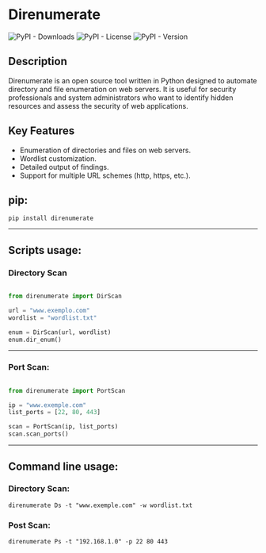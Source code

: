 # Direnumerate

![PyPI - Downloads](https://img.shields.io/pypi/dm/direnumerate)
![PyPI - License](https://img.shields.io/pypi/l/direnumerate)
![PyPI - Version](https://img.shields.io/pypi/v/direnumerate)


## Description

Direnumerate is an open source tool written in Python designed to automate directory and file enumeration on web servers. It is useful for security professionals and system administrators who want to identify hidden resources and assess the security of web applications.

## Key Features

- Enumeration of directories and files on web servers.
- Wordlist customization.
- Detailed output of findings.
- Support for multiple URL schemes (http, https, etc.).

## pip:

    pip install direnumerate

-----------------

## Scripts usage:

### Directory Scan

```python

from direnumerate import DirScan

url = "www.exemplo.com"
wordlist = "wordlist.txt"

enum = DirScan(url, wordlist)
enum.dir_enum()
```

----------

### Port Scan:

```python

from direnumerate import PortScan

ip = "www.exemple.com"
list_ports = [22, 80, 443]

scan = PortScan(ip, list_ports)
scan.scan_ports()

```


----------
## Command line usage:


### Directory Scan:

    direnumerate Ds -t "www.exemple.com" -w wordlist.txt

### Post Scan:

    direnumerate Ps -t "192.168.1.0" -p 22 80 443





